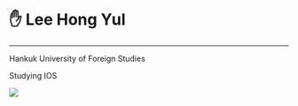 # ✋ Lee Hong Yul 
---
Hankuk University of Foreign Studies

Studying IOS

<img align="Swift" src ="https://img.shields.io/badge/swift-F54A2A?style=for-the-badge&logo=swift&logoColor=white" />
